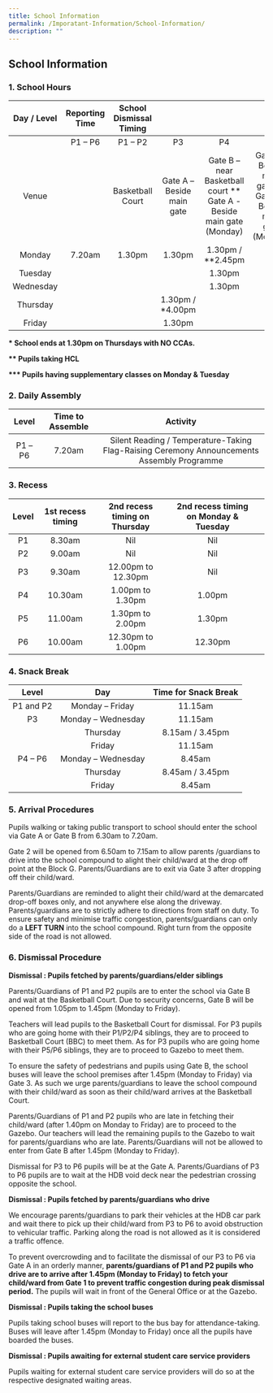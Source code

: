 ```yaml
---
title: School Information
permalink: /Imporatant-Information/School-Information/
description: ""
---
```

## School Information

### 1\. School Hours

| Day / Level   | Reporting Time | School Dismissal Timing |                           |                                                                      |                                                                  |                           |
|:-------------:|:--------------:|:-----------------------:|:-------------------------:|:--------------------------------------------------------------------:|:----------------------------------------------------------------:|:-------------------------:|
|               |     P1 – P6    |         P1 – P2         |             P3            |                                  P4                                  |                                P5                                |             P6            |
| Venue         |                |     Basketball Court    | Gate A – Beside main gate | Gate B – near Basketball court  ** Gate A -Beside main gate (Monday) | Gate A – Beside main gate  ** Gate A – Beside main gate (Monday) | Gate A – Beside main gate |
| Monday        |     7.20am     |          1.30pm         |           1.30pm          |                           1.30pm / **2.45pm                          |                                                                  |     1.30pm / ***3.30pm    |
| Tuesday       |                |                         |                           |                                1.30pm                                |                                                                  |                           |
| Wednesday     |                |                         |                           |                                1.30pm                                |                                                                  |           1.30pm          |
| Thursday      |                |                         |      1.30pm / *4.00pm     |                                                                      |                                                                  |                           |
| Friday        |                |                         |           1.30pm          |                                                                      |                                                                  |                           |

**\* School ends at 1.30pm on Thursdays with NO CCAs.**

**\*\* Pupils taking HCL** 

**\*\*\* Pupils having supplementary classes on Monday & Tuesday**
<br>
### 2\. Daily Assembly 

|  Level  | Time to Assemble |                                           Activity                                          |
|:-------:|:----------------:|:-------------------------------------------------------------------------------------------:|
| P1 – P6 | 7.20am           | Silent Reading / Temperature-Taking  Flag-Raising Ceremony Announcements Assembly Programme |

### 3\. Recess

| Level | 1st recess timing | 2nd recess timing on Thursday | 2nd recess timing on  Monday & Tuesday |   |
|:-----:|:-----------------:|:-----------------------------:|:--------------------------------------:|---|
| P1    | 8.30am            | Nil                           | Nil                                    |   |
| P2    | 9.00am            | Nil                           | Nil                                    |   |
| P3    | 9.30am            | 12.00pm to 12.30pm            | Nil                                    |   |
| P4    | 10.30am           | 1.00pm to 1.30pm              | 1.00pm                                 |   |
| P5    | 11.00am           | 1.30pm to 2.00pm              | 1.30pm                                 |   |
| P6    | 10.00am           | 12.30pm to 1.00pm             | 12.30pm                                |   |

### 4\. Snack Break

|   Level   |         Day        | Time for Snack Break |
|:---------:|:------------------:|:--------------------:|
| P1 and P2 | Monday – Friday    | 11.15am              |
| P3        | Monday – Wednesday | 11.15am              |
|           | Thursday           | 8.15am / 3.45pm      |
|           | Friday             | 11.15am              |
| P4 – P6   | Monday – Wednesday | 8.45am               |
|           | Thursday           | 8.45am / 3.45pm      |
|           | Friday             | 8.45am               |

### 5\. Arrival Procedures 

Pupils walking or taking public transport to school should enter the school via Gate A or Gate B from 6.30am to 7.20am.

Gate 2 will be opened from 6.50am to 7.15am to allow parents /guardians to drive into the school compound to alight their child/ward at the drop off point at the Block G. Parents/Guardians are to exit via Gate 3 after dropping off their child/ward.

Parents/Guardians are reminded to alight their child/ward at the demarcated drop-off boxes only, and not anywhere else along the driveway. Parents/guardians are to strictly adhere to directions from staff on duty. To ensure safety and minimise traffic congestion, parents/guardians can only do a **LEFT TURN** into the school compound. Right turn from the opposite side of the road is not allowed.

### 6\. Dismissal Procedure 

**Dismissal : Pupils fetched by parents/guardians/elder siblings**

Parents/Guardians of P1 and P2 pupils are to enter the school via Gate B and wait at the Basketball Court. Due to security concerns, Gate B will be opened from 1.05pm to 1.45pm (Monday to Friday). 

Teachers will lead pupils to the Basketball Court for dismissal. For P3 pupils who are going home with their P1/P2/P4 siblings, they are to proceed to Basketball Court (BBC) to meet them. As for P3 pupils who are going home with their P5/P6 siblings, they are to proceed to Gazebo to meet them.

To ensure the safety of pedestrians and pupils using Gate B, the school buses will leave the school premises after 1.45pm (Monday to Friday) via Gate 3. As such we urge parents/guardians to leave the school compound with their child/ward as soon as their child/ward arrives at the Basketball Court.

Parents/Guardians of P1 and P2 pupils who are late in fetching their child/ward (after 1.40pm on Monday to Friday) are to proceed to the Gazebo. Our teachers will lead the remaining pupils to the Gazebo to wait for parents/guardians who are late. Parents/Guardians will not be allowed to enter from Gate B after 1.45pm (Monday to Friday).

Dismissal for P3 to P6 pupils will be at the Gate A. Parents/Guardians of P3 to P6 pupils are to wait at the HDB void deck near the pedestrian crossing opposite the school.

**Dismissal : Pupils fetched by parents/guardians who drive**

We encourage parents/guardians to park their vehicles at the HDB car park and wait there to pick up their child/ward from P3 to P6 to avoid obstruction to vehicular traffic. Parking along the road is not allowed as it is considered a traffic offence.

To prevent overcrowding and to facilitate the dismissal of our P3 to P6 via Gate A in an orderly manner, **parents/guardians of P1 and P2 pupils who drive are to arrive after 1.45pm (Monday to Friday) to fetch your child/ward from Gate 1 to prevent traffic congestion during peak dismissal period.** The pupils will wait in front of the General Office or at the Gazebo.

**Dismissal : Pupils taking the school buses**

Pupils taking school buses will report to the bus bay for attendance-taking. Buses will leave after 1.45pm (Monday to Friday) once all the pupils have boarded the buses.

**Dismissal : Pupils awaiting for external student care service providers**

Pupils waiting for external student care service providers will do so at the respective designated waiting areas.